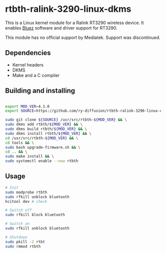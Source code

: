 # rtbth-ralink-3290-linux-dkms

This is a Linux kernel module for a Ralink RT3290 wireless device.
It enables [Bluez](http://www.bluez.org) software and driver support for RT3290.

This module has no official support by Mediatek. Support was discontinued.

## Dependencies

- Kernel headers
- DKMS
- Make and a C compiler

## Building and installing

```sh

export MOD_VER=4.1.0
export SOURCE=https://github.com/ry-diffusion/rtbth-ralink-3290-linux-dkms.git

sudo git clone ${SOURCE} /usr/src/rtbth-${MOD_VER} && \
sudo dkms add rtbth/${MOD_VER} && \
sudo dkms build rtbth/${MOD_VER} && \
sudo dkms install rtbth/${MOD_VER} && \
cd /usr/src/rtbth-${MOD_VER} && \
cd tools && \
sudo bash upgrade-firmware.sh && \
cd .. && \
sudo make install && \
sudo systemctl enable --now rtbth

```

## Usage

```sh
# Init
sudo modprobe rtbth
sudo rfkill unblock bluetooth
hcitool dev # check

# Switch off
sudo rfkill block bluetooth

# Switch on
sudo rfkill unblock bluetooth

# Shutdown
sudo pkill -2 rtbt
sudo rmmod rtbth
```
